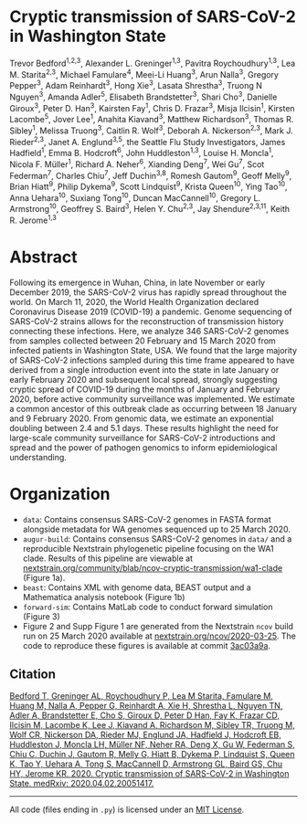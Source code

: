 # Cryptic transmission of SARS-CoV-2 in Washington State

Trevor Bedford<sup>1,2,3</sup>, Alexander L. Greninger<sup>1,3</sup>, Pavitra Roychoudhury<sup>1,3</sup>, Lea M. Starita<sup>2,3</sup>, Michael Famulare<sup>4</sup>, Meei-Li Huang<sup>3</sup>, Arun Nalla<sup>3</sup>, Gregory Pepper<sup>3</sup>, Adam Reinhardt<sup>3</sup>, Hong Xie<sup>3</sup>, Lasata Shrestha<sup>3</sup>, Truong N Nguyen<sup>3</sup>, Amanda Adler<sup>5</sup>, Elisabeth Brandstetter<sup>3</sup>, Shari Cho<sup>3</sup>, Danielle Giroux<sup>3</sup>, Peter D. Han<sup>3</sup>, Kairsten Fay<sup>1</sup>, Chris D. Frazar<sup>3</sup>, Misja Ilcisin<sup>1</sup>, Kirsten Lacombe<sup>5</sup>, Jover Lee<sup>1</sup>, Anahita Kiavand<sup>3</sup>, Matthew Richardson<sup>3</sup>, Thomas R. Sibley<sup>1</sup>, Melissa Truong<sup>3</sup>, Caitlin R. Wolf<sup>3</sup>, Deborah A. Nickerson<sup>2,3</sup>, Mark J. Rieder<sup>2,3</sup>, Janet A. Englund<sup>3,5</sup>, the Seattle Flu Study Investigators, James Hadfield<sup>1</sup>, Emma B. Hodcroft<sup>6</sup>, John Huddleston<sup>1,3</sup>, Louise H. Moncla<sup>1</sup>, Nicola F. Müller<sup>1</sup>, Richard A. Neher<sup>6</sup>, Xianding Deng<sup>7</sup>, Wei Gu<sup>7</sup>, Scot Federman<sup>7</sup>, Charles Chiu<sup>7</sup>, Jeff Duchin<sup>3,8</sup>, Romesh Gautom<sup>9</sup>, Geoff Melly<sup>9</sup>, Brian Hiatt<sup>9</sup>, Philip Dykema<sup>9</sup>, Scott Lindquist<sup>9</sup>, Krista Queen<sup>10</sup>, Ying Tao<sup>10</sup>, Anna Uehara<sup>10</sup>, Suxiang Tong<sup>10</sup>, Duncan MacCannell<sup>10</sup>, Gregory L. Armstrong<sup>10</sup>, Geoffrey S. Baird<sup>3</sup>, Helen Y. Chu<sup>2,3</sup>, Jay Shendure<sup>2,3,11</sup>, Keith R. Jerome<sup>1,3</sup>

# Abstract

Following its emergence in Wuhan, China, in late November or early December 2019, the SARS-CoV-2 virus has rapidly spread throughout the world. On March 11, 2020, the World Health Organization declared Coronavirus Disease 2019 (COVID-19) a pandemic. Genome sequencing of SARS-CoV-2 strains allows for the reconstruction of transmission history connecting these infections. Here, we analyze 346 SARS-CoV-2 genomes from samples collected between 20 February and 15 March 2020 from infected patients in Washington State, USA. We found that the large majority of SARS-CoV-2 infections sampled during this time frame appeared to have derived from a single introduction event into the state in late January or early February 2020 and subsequent local spread, strongly suggesting cryptic spread of COVID-19 during the months of January and February 2020, before active community surveillance was implemented. We estimate a common ancestor of this outbreak clade as occurring between 18 January and 9 February 2020. From genomic data, we estimate an exponential doubling between 2.4 and 5.1 days. These results highlight the need for large-scale community surveillance for SARS-CoV-2 introductions and spread and the power of pathogen genomics to inform epidemiological understanding.

# Organization

* `data`: Contains consensus SARS-CoV-2 genomes in FASTA format alongside metadata for WA genomes sequenced up to 25 March 2020.
* `augur-build`: Contains consensus SARS-CoV-2 genomes in `data/` and a reproducible Nextstrain phylogenetic pipeline focusing on the WA1 clade. Results of this pipeline are viewable at [nextstrain.org/community/blab/ncov-cryptic-transmission/wa1-clade](https://nextstrain.org/community/blab/ncov-cryptic-transmission/wa1-clade) (Figure 1a).
* `beast`: Contains XML with genome data, BEAST output and a Mathematica analysis notebook (Figure 1b)
* `forward-sim`: Contains MatLab code to conduct forward simulation (Figure 3)
* Figure 2 and Supp Figure 1 are generated from the Nextstrain `ncov` build run on 25 March 2020 available at [nextstrain.org/ncov/2020-03-25](https://nextstrain.org/ncov/2020-03-25). The code to reproduce these figures is available at commit [3ac03a9a](https://github.com/nextstrain/ncov/tree/3ac03a9a80dc4dd28aa8e44dd1312e6531f3a6ea).

## Citation

[Bedford T, Greninger AL, Roychoudhury P, Lea M Starita, Famulare M, Huang M, Nalla A, Pepper G, Reinhardt A, Xie H, Shrestha L, Nguyen TN, Adler A, Brandstetter E, Cho S, Giroux D, Peter D Han, Fay K, Frazar CD, Ilcisin M, Lacombe K, Lee J, Kiavand A, Richardson M, Sibley TR, Truong M, Wolf CR, Nickerson DA, Rieder MJ, Englund JA, Hadfield J, Hodcroft EB, Huddleston J, Moncla LH, Müller NF, Neher RA, Deng X, Gu W, Federman S, Chiu C, Duchin J, Gautom R, Melly G, Hiatt B, Dykema P, Lindquist S, Queen K, Tao Y, Uehara A, Tong S, MacCannell D, Armstrong GL, Baird GS, Chu HY, Jerome KR. 2020. Cryptic transmission of SARS-CoV-2 in Washington State. medRxiv: 2020.04.02.20051417.](https://doi.org/10.1101/2020.04.02.20051417)

-----------------------------------

All code (files ending in `.py`) is licensed under an [MIT License](MIT-LICENSE.txt).
